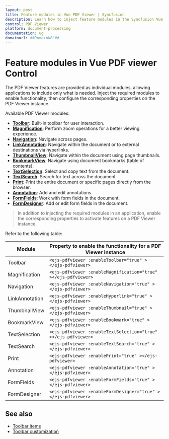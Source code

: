 ```yaml
---
layout: post
title: Feature modules in Vue PDF Viewer | Syncfusion
description: Learn how to inject feature modules in the Syncfusion Vue PDF Viewer and enable related capabilities such as toolbar, navigation, search, annotations, forms, and printing.
control: PDF Viewer
platform: document-processing
documentation: ug
domainurl: ##DomainURL##
---
```


# Feature modules in Vue PDF viewer Control

The PDF Viewer features are provided as individual modules, allowing applications to include only what is needed. Inject the required modules to enable functionality, then configure the corresponding properties on the PDF Viewer instance.

Available PDF Viewer modules:

* [**Toolbar**](./toolbar-customization): Built-in toolbar for user interaction.
* [**Magnification**](./magnification.md): Perform zoom operations for a better viewing experience.
* [**Navigation**](./interactive-pdf-navigation/page-navigation.md): Navigate across pages.
* [**LinkAnnotation**](./interactive-pdf-navigation/table-of-content-navigation.md): Navigate within the document or to external destinations via hyperlinks.
* [**ThumbnailView**](./interactive-pdf-navigation/page-thumbnail-navigation.md): Navigate within the document using page thumbnails.
* [**BookmarkView**](./interactive-pdf-navigation/bookmark-navigation.md): Navigate using document bookmarks (table of contents).
* [**TextSelection**](./textselection.md): Select and copy text from the document.
* [**TextSearch**](./text-search.md): Search for text across the document.
* [**Print**](./print.md): Print the entire document or specific pages directly from the browser.
* [**Annotation**](./annotations/text-markup-annotation.md): Add and edit annotations.
* [**FormFields**](./form-designer/create-programmatically.md): Work with form fields in the document.
* [**FormDesigner**](./form-designer/create-programmatically.md): Add or edit form fields in the document.

> In addition to injecting the required modules in an application, enable the corresponding properties to activate features on a PDF Viewer instance.

Refer to the following table:

| Module | Property to enable the functionality for a PDF Viewer instance |
|---|---|
|Toolbar|`<ejs-pdfviewer :enableToolbar="true" ></ejs-pdfviewer>`|
|Magnification|`<ejs-pdfviewer :enableMagnification="true" ></ejs-pdfviewer>`|
|Navigation|`<ejs-pdfviewer :enableNavigation="true" ></ejs-pdfviewer>`|
|LinkAnnotation|`<ejs-pdfviewer :enableHyperlink="true" ></ejs-pdfviewer>`|
|ThumbnailView|`<ejs-pdfviewer :enableThumbnail="true" ></ejs-pdfviewer>`|
|BookmarkView|`<ejs-pdfviewer :enableBookmark="true" ></ejs-pdfviewer>`|
|TextSelection|`<ejs-pdfviewer :enableTextSelection="true" ></ejs-pdfviewer>`|
|TextSearch|`<ejs-pdfviewer :enableTextSearch="true" ></ejs-pdfviewer>`|
|Print|`<ejs-pdfviewer :enablePrint="true" ></ejs-pdfviewer>`|
|Annotation|`<ejs-pdfviewer :enableAnnotation="true" ></ejs-pdfviewer>`|
|FormFields|`<ejs-pdfviewer :enableFormFields="true" ></ejs-pdfviewer>`|
|FormDesigner|`<ejs-pdfviewer :enableFormDesigner="true" ></ejs-pdfviewer>`|

## See also

* [Toolbar items](../pdfviewer/toolbar)
* [Toolbar customization](../pdfviewer/how-to/toolbar-customization)
